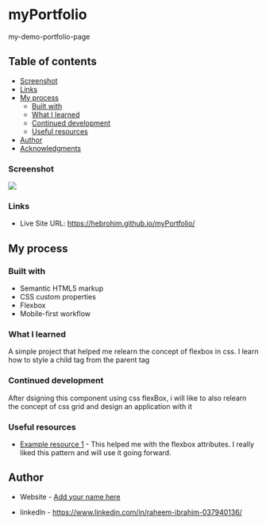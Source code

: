 # myPortfolio
my-demo-portfolio-page

## Table of contents


  - [Screenshot](#screenshot)
  - [Links](#links)
- [My process](#my-process)
  - [Built with](#built-with)
  - [What I learned](#what-i-learned)
  - [Continued development](#continued-development)
  - [Useful resources](#useful-resources)
- [Author](#author)
- [Acknowledgments](#acknowledgments)





### Screenshot

![](./screenshot.png)

### Links


- Live Site URL:  https://hebrohim.github.io/myPortfolio/

## My process

### Built with

- Semantic HTML5 markup
- CSS custom properties
- Flexbox
- Mobile-first workflow


### What I learned

A simple project that helped me relearn the concept of flexbox in css. I learn how to style a child tag from the parent tag

### Continued development

After dsigning this component using css flexBox, i will like to also relearn the concept of css grid and design an application with it 



### Useful resources

- [Example resource 1](https://www.w3schools.com) - This helped me with the flexbox attributes. I really liked this pattern and will use it going forward.



## Author

- Website - [Add your name here](https://www.your-site.com)

- linkedln - https://www.linkedin.com/in/raheem-ibrahim-037940136/


